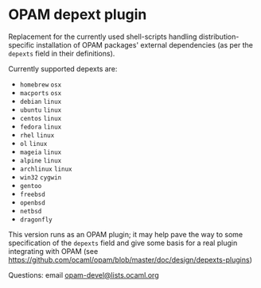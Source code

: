 OPAM depext plugin
==================

Replacement for the currently used shell-scripts handling distribution-specific
installation of OPAM packages' external dependencies (as per the `depexts` field
in their definitions).

Currently supported depexts are:

* `homebrew` `osx`
* `macports` `osx`
* `debian` `linux`
* `ubuntu` `linux`
* `centos` `linux`
* `fedora` `linux`
* `rhel` `linux`
* `ol` `linux`
* `mageia` `linux`
* `alpine` `linux`
* `archlinux` `linux`
* `win32` `cygwin`
* `gentoo`
* `freebsd`
* `openbsd`
* `netbsd`
* `dragonfly`
 
This version runs as an OPAM plugin; it may help pave the way to some
specification of the `depexts` field and give some basis for a real
plugin integrating with OPAM (see
https://github.com/ocaml/opam/blob/master/doc/design/depexts-plugins)

Questions: email <opam-devel@lists.ocaml.org>
